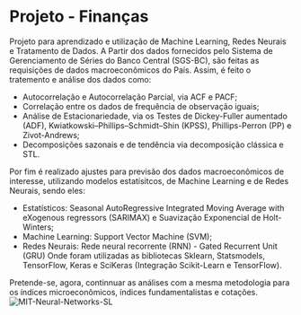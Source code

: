 # Projeto - Finanças

Projeto para aprendizado e utilização de Machine Learning, Redes Neurais e Tratamento de Dados.
A Partir dos dados fornecidos pelo Sistema de Gerenciamento de Séries do Banco Central (SGS-BC), são feitas as requisições de dados macroeconômicos do País. Assim, é feito o tratemento e análise dos dados como:

- Autocorrelação e Autocorrelação Parcial, via ACF e PACF;
- Correlação entre os dados de frequência de observação iguais;
- Análise de Estacionariedade, via os Testes de Dickey-Fuller aumentado (ADF), Kwiatkowski–Phillips–Schmidt–Shin (KPSS), Phillips-Perron (PP) e Zivot-Andrews;
- Decomposições sazonais e de tendência via decomposição clássica e STL.

Por fim é realizado ajustes para previsão dos dados macroeconômicos de interesse, utilizando modelos estatísitcos, de Machine Learning e de Redes Neurais, sendo eles:
- Estatísticos: Seasonal AutoRegressive Integrated Moving Average with eXogenous regressors (SARIMAX) e Suavização Exponencial de Holt-Winters;
- Machine Learning: Support Vector Machine (SVM);
- Redes Neurais: Rede neural recorrente (RNN) - Gated Recurrent Unit (GRU)
Onde foram utilizadas as bibliotecas Sklearn, Statsmodels, TensorFlow, Keras e SciKeras (Integração Scikit-Learn e TensorFlow).

Pretende-se, agora, continnuar as análises com a mesma metodologia para os índices microeconômicos, índices fundamentalistas e cotações.
![MIT-Neural-Networks-SL](https://github.com/MrSchrodingers/Financas/assets/69037408/aadb6526-1605-4c13-9e66-23670a14df35)
